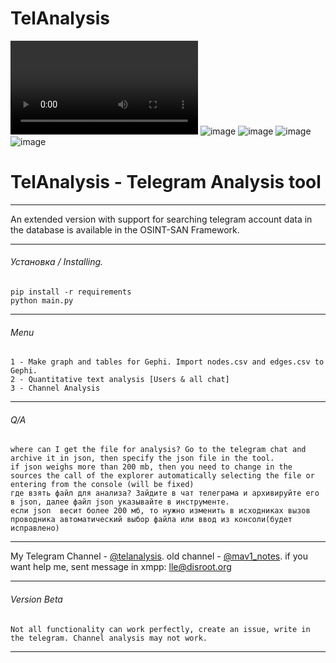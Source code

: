 # TelAnalysis
<video src="https://user-images.githubusercontent.com/107117398/223553362-8f24206e-55de-4ed2-bdd1-1d6093f8d60b.mp4"></video>
![image](https://user-images.githubusercontent.com/107117398/223553327-a0ef0115-6cfe-4c38-9f0b-67062354a79c.png)
![image](https://user-images.githubusercontent.com/107117398/223553309-ba92ee44-ff54-4e3e-b49a-70596cde4198.png)
![image](https://user-images.githubusercontent.com/107117398/223553300-a5874615-fe67-4f8d-a042-df3aa5e3b0e6.png)
![image](https://user-images.githubusercontent.com/107117398/209858730-fe6ff0a3-9fcd-4d13-be6a-3f2a6bdd198b.png)
# TelAnalysis - Telegram Analysis tool
_______

An extended version with support for searching telegram account data in the database is available in the OSINT-SAN Framework.
_______
###### Установка / Installing.
```
pip install -r requirements
python main.py
```
_______
###### Menu
```
1 - Make graph and tables for Gephi. Import nodes.csv and edges.csv to Gephi.
2 - Quantitative text analysis [Users & all chat]
3 - Channel Analysis
```
_______
###### Q/A
```
where can I get the file for analysis? Go to the telegram chat and archive it in json, then specify the json file in the tool.
if json weighs more than 200 mb, then you need to change in the sources the call of the explorer automatically selecting the file or entering from the console (will be fixed)
где взять файл для анализа? Зайдите в чат телеграма и архивируйте его в json, далее файл json указывайте в инструменте.
если json  весит более 200 мб, то нужно изменить в исходниках вызов проводника автоматический выбор файла или ввод из консоли(будет исправлено)
```
_______
My Telegram Channel - [@telanalysis](https://t.me/telanalysis).
old channel - [@mav1_notes](https://t.me/mav1_notes).
if you  want help me, sent message in xmpp: lle@disroot.org
_______
###### Version Beta


```
Not all functionality can work perfectly, create an issue, write in the telegram. Channel analysis may not work.
```
_______
